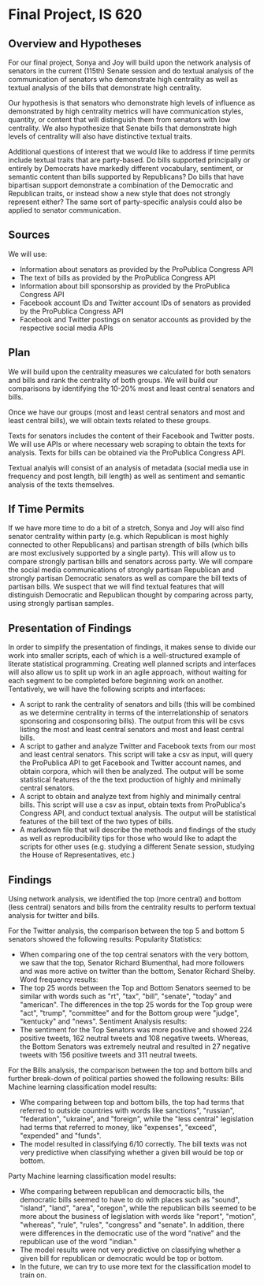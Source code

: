 # Final Project, IS 620

## Overview and Hypotheses

For our final project, Sonya and Joy will build upon the network analysis of senators in the current (115th) Senate session and do textual analysis of the communication of senators who demonstrate high centrality as well as textual analysis of the bills that demonstrate high centrality.

Our hypothesis is that senators who demonstrate high levels of influence as demonstrated by high centrality metrics will have communication styles, quantity, or content that will distinguish them from senators with low centrality.  We also hypothesize that Senate bills that demonstrate high levels of centrality will also have distinctive textual traits.  

Additional questions of interest that we would like to address if time permits include textual traits that are party-based.  Do bills supported principally or entirely by Democrats have markedly different vocabulary, sentiment, or semantic content than bills supported by Republicans?  Do bills that have bipartisan support demonstrate a combination of the Democratic and Republican traits, or instead show a new style that does not strongly represent either?  The same sort of party-specific analysis could also be applied to senator communication.

## Sources

We will use:

* Information about senators as provided by the ProPublica Congress API
* The text of bills as provided by the ProPublica Congress API
* Information about bill sponsorship as provided by the ProPublica Congress API
* Facebook account IDs and Twitter account IDs of senators as provided by the ProPublica Congress API
* Facebook and Twitter postings on senator accounts as provided by the respective social media APIs

## Plan

We will build upon the centrality measures we calculated for both senators and bills and rank the centrality of both groups.  We will build our comparisons by identifying the 10-20% most and least central senators and bills. 

Once we have our groups (most and least central senators and most and least central bills), we will obtain texts related to these groups.

Texts for senators includes the content of their Facebook and Twitter posts.  We will use APIs or where necessary web scraping to obtain the texts for analysis.  Texts for bills can be obtained via the ProPublica Congress API.

Textual analyis will consist of an analysis of metadata (social media use in frequency and post length, bill length) as well as sentiment and semantic analysis of the texts themselves.

## If Time Permits

If we have more time to do a bit of a stretch, Sonya and Joy will also find senator centrality within party (e.g. which Republican is most highly connected to other Republicans) and partisan strength of bills (which bills are most exclusively supported by a single party).  This will allow us to compare strongly partisan bills and senators across party.  We will compare the social media communications of strongly partisan Republican and strongly partisan Democratic senators as well as compare the bill texts of partisan bills.  We suspect that we will find textual features that will distinguish Democratic and Republican thought by comparing across party, using strongly partisan samples.

## Presentation of Findings

In order to simplify the presentation of findings, it makes sense to divide our work into smaller scripts, each of which is a well-structured example of literate statistical programming.  Creating well planned scripts and interfaces will also allow us to split up work in an agile approach, without waiting for each segment to be completed before beginning work on another.  Tentatively, we will have the following scripts and interfaces:

* A script to rank the centrality of senators and bills (this will be combined as we determine centrality in terms of the interrelationship of senators sponsoring and cosponsoring bills).  The output from this will be csvs listing the most and least central senators and most and least central bills.
* A script to gather and analyze Twitter and Facebook texts from our most and least central senators.  This script will take a csv as input, will query the ProPublica API to get Facebook and Twitter account names, and obtain corpora, which will then be analyzed.  The output will be some statistical features of the the text production of highly and minimally central senators.
* A script to obtain and analyze text from highly and minimally central bills.  This script will use a csv as input, obtain texts from ProPublica's Congress API, and conduct textual analysis.  The output will be statistical features of the bill text of the two types of bills.
* A markdown file that will describe the methods and findings of the study as well as reproducibility tips for those who would like to adapt the scripts for other uses (e.g. studying a different Senate session, studying the House of Representatives, etc.)

## Findings

Using network analysis, we identified the top (more central) and bottom (less central) senators and bills from the centrality results to perform textual analysis for twitter and bills.

For the Twitter analysis, the comparison between the top 5 and bottom 5 senators showed the following results:
Popularity Statistics: 
* When comparing one of the top central senators with the very bottom, we saw that the top, Senator Richard Blumenthal, had more followers and was more active on twitter than the bottom, Senator Richard Shelby.
Word frequency results:
* The top 25 words between the Top and Bottom Senators seemed to be similar with words such as "rt", "tax", "bill", "senate", "today" and "american". The differences in the top 25 words for the Top group were "act", "trump", "committee" and for the Bottom group were "judge", "kentucky" and "news".
Sentiment Analysis results:
* The sentiment for the Top Senators was more positive and showed 224 positive tweets, 162 neutral tweets and 108 negative tweets. Whereas, the Bottom Senators was extremely neutral and resulted in 27 negative tweets with 156 positive tweets and 311 neutral tweets.

For the Bills analysis, the comparison between the top and bottom bills and further break-down of political parties showed the following results:
Bills Machine learning classification model results: 
* Whe comparing between top and bottom bills, the top had terms that referred to outside countries with words like sanctions", "russian", "federation", "ukraine", and "foreign", while the "less central" legislation had terms that referred to money, like "expenses", "exceed", "expended" and "funds".
* The model resulted in classifying 6/10 correctly.  The bill texts was not very predictive when classifying whether a given bill would be top or bottom.

Party Machine learning classification model results:
* Whe comparing between republican and democractic bills, the democratic bills seemed to have to do with places such as "sound", "island", "land", "area", "oregon", while the republican bills seemed to be more about the business of legislation with words like "report", "motion", "whereas", "rule", "rules", "congress" and "senate".  In addition, there were differences in the democratic use of the word "native" and the republican use of the word "indian."
* The model results were not very predictive on classifying whether a given bill for republican or democratic would be top or bottom.
* In the future, we can try to use more text for the classification model to train on.
